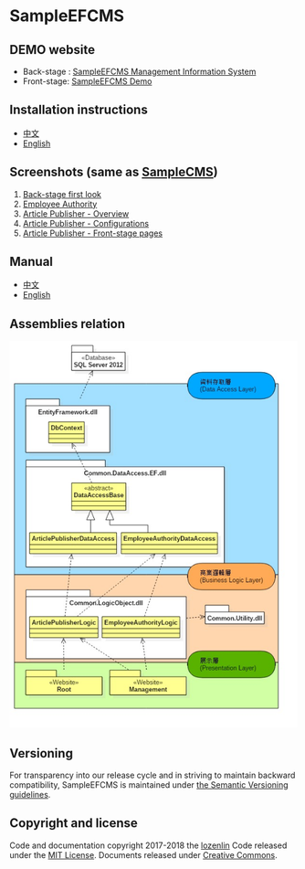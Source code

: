 # SampleEFCMS

## DEMO website

* Back-stage : [SampleEFCMS Management Information System](https://sampleefcmsonazure.azurewebsites.net/Management/Login.aspx)
* Front-stage: [SampleEFCMS Demo](http://sampleefcmsonazure.azurewebsites.net)

## Installation instructions

* [中文](./Website_Installation_instructions_zhTW.txt)
* [English](./Website_Installation_instructions_en.txt)

## Screenshots (same as [SampleCMS](https://github.com/lozenlin/SampleCMS))

1. [Back-stage first look](http://lozenlin.blogspot.tw/2017/11/108-hours.html)
2. [Employee Authority](https://lozenlin.blogspot.tw/2017/11/177-hours.html)
3. [Article Publisher - Overview](http://lozenlin.blogspot.tw/2018/01/352-hours-1.html)
4. [Article Publisher - Configurations](http://lozenlin.blogspot.tw/2018/01/352-hours-2.html)
5. [Article Publisher - Front-stage pages](https://lozenlin.blogspot.tw/2018/01/352-hours-3.html)

## Manual

* [中文](./Documents/5.使用者測試與交付(User_Phase)/Manual/Manual_zhTW.pdf)
* [English](./Documents/5.使用者測試與交付(User_Phase)/Manual/Manual_en.pdf)

## Assemblies relation

![assemblies relationship](./Documents/3.%E7%B3%BB%E7%B5%B1%E8%A8%AD%E8%A8%88(Design_Phase)/%E7%B3%BB%E7%B5%B1%E7%B5%84%E4%BB%B6%E9%97%9C%E8%81%AF%E5%9C%96/SampleEFCMS%20%E7%B5%84%E4%BB%B6%E9%97%9C%E8%81%AF.jpg)

## Versioning

For transparency into our release cycle and in striving to maintain backward compatibility, SampleEFCMS is maintained under [the Semantic Versioning guidelines](http://semver.org/). 

## Copyright and license

Code and documentation copyright 2017-2018 the [lozenlin](https://github.com/lozenlin) Code released under the [MIT License](https://github.com/lozenlin/SampleEFCMS/blob/master/LICENSE). Documents released under [Creative Commons](https://creativecommons.org/licenses/by/4.0/).
